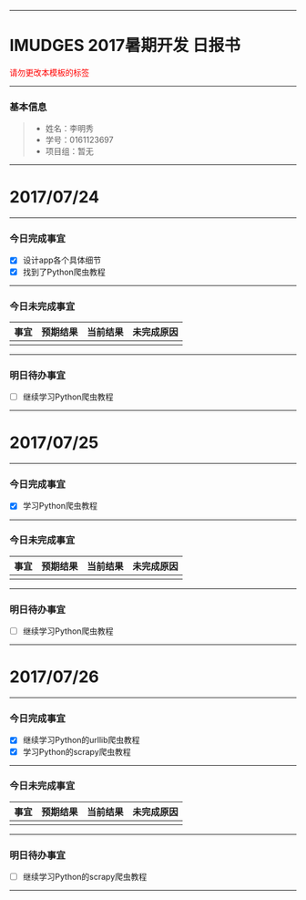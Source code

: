 -------
# IMUDGES 2017暑期开发 日报书
<span style="color:red">请勿更改本模板的标签</span>

-------


### 基本信息
> * 姓名：李明秀
> * 学号：0161123697
> * 项目组：暂无

-------


# 2017/07/24

-------

### 今日完成事宜
- [x]  设计app各个具体细节
- [x]  找到了Python爬虫教程

-----
### 今日未完成事宜


| 事宜     |预期结果| 当前结果  | 未完成原因   | 
| --------   | -----:  | -----:  | :----:  |
|    |   |   |   |


------
### 明日待办事宜
- [ ] 继续学习Python爬虫教程
-------
# 2017/07/25

-------

### 今日完成事宜
- [x]  学习Python爬虫教程

-----
### 今日未完成事宜


| 事宜     |预期结果| 当前结果  | 未完成原因   | 
| --------   | -----:  | -----:  | :----:  |
|    |   |   |   |


------
### 明日待办事宜
- [ ] 继续学习Python爬虫教程
-------
# 2017/07/26

-------

### 今日完成事宜
- [x] 继续学习Python的urllib爬虫教程
- [x] 学习Python的scrapy爬虫教程
-----
### 今日未完成事宜


| 事宜     |预期结果| 当前结果  | 未完成原因   | 
| --------   | -----:  | -----:  | :----:  |
|    |   |   |   |


------
### 明日待办事宜
- [ ] 继续学习Python的scrapy爬虫教程
-------
